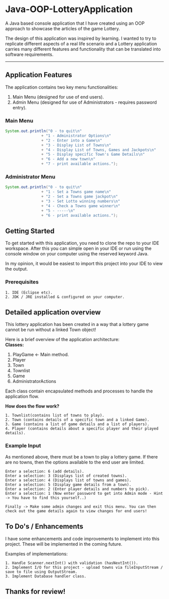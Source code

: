 # Java-OOP-LotteryApplication

A Java based console application that I have created using an OOP approach to showcase the articles of the game Lottery.  

The design of this application was inspired by learning. I wanted to try to replicate different aspects of a real life scenario and a Lottery application carries many different features and functionality that can be translated into software requirements.

<hr/>

## Application Features
The application contains two key menu functionalities:
1. Main Menu (designed for use of end users).
2. Admin Menu (designed for use of Administrators - requires password entry).

### Main Menu
```java
System.out.println("0 - to quit\n"
				+ "1 - Administrator Options\n"
				+ "2 - Enter into a Game\n"
				+ "3 - Display List of Towns\n"
				+ "4 - Display List of Towns, Games and Jackpots\n"
				+ "5 - Display specific Town's Game Details\n"
				+ "6 - Add a new town\n"
				+ "7 - print available actions.");
```

### Administrator Menu
```java
System.out.println("0 - to quit\n"
				+ "1 - Set a Towns game name\n"
				+ "2 - Set a Towns game jackpot\n"
				+ "3 - Set Lotto winning numbers\n"
				+ "4 - Check a Towns game winner\n"
				+ "5 - -----\n"
				+ "6 - print available actions.");
```

## Getting Started

To get started with this application, you need to clone the repo to your IDE workspace. After this you can simple open in your IDE or run using the console window on your computer using the reserved keyword Java.

In my opinion, it would be easiest to import this project into your IDE to view the output.

### Prerequisites

```
1. IDE (Eclipse etc).
2. JDK / JRE installed & configured on your computer.
```

## Detailed application overview
This lottery application has been created in a way that a lottery game cannot be run without a linked Town object!

Here is a brief overview of the application architecture:
<br/><b>Classes:</b>
1. PlayGame <- Main method.
2. Player
3. Town
4. Townlist
5. Game
6. AdministratorActions

Each class contain encapsulated methods and processes to handle the application flow.

<b>How does the flow work?</b>
```
1. Townlist(contains list of towns to play).
2. Town (contains details of a specific town and a linked Game).
3. Game (contains a list of game details and a list of players).
4. Player (contains details about a specific player and their played details).
```

### Example Input
As mentioned above, there must be a town to play a lottery game. If there are no towns, then the options available to the end user are limited.

```
Enter a selection: 6 (add details).
Enter a selection: 3 (Displays list of created towns).
Enter a selection: 4 (Displays list of towns and games).
Enter a selection: 5 (Display game details from a town).
Enter a selection: 2 (Enter player details and numbers to pick).
Enter a selection: 1 (Now enter password to get into Admin mode - Hint -> You have to find this yourself..)

Finally -> Make some admin changes and exit this menu. You can then check out the game details again to view changes for end users!
```


## To Do's / Enhancements
I have some enhancements and code improvements to implement into this project. These will be implemented in the coming future.

Examples of implementations:
```
1. Handle Scanner.nextInt() with validation (hasNextInt()).
2. Implement I/O for this project - upload towns via fileInputStream / save to file using OutputStream.
3. Implement Database handler class.
```

## Thanks for review!

